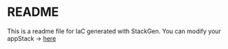 # README
This is a readme file for IaC generated with StackGen.
You can modify your appStack -> [here](http://main.dev.stackgen.com/appstacks/1b97d527-cd8b-40ab-a884-05e108bf6f9f)
